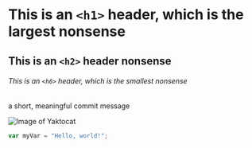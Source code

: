 # This is an `<h1>` header, which is the largest nonsense

## This is an `<h2>` header nonsense

###### This is an `<h6>` header, which is the smallest nonsense

a short, meaningful commit message

![Image of Yaktocat](https://octodex.github.com/images/yaktocat.png)


``` javascript
var myVar = "Hello, world!";
```
